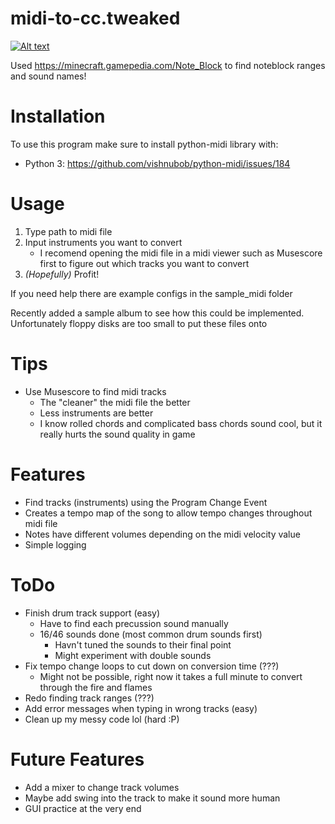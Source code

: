 # midi-to-cc.tweaked

[![Alt text](https://img.youtube.com/vi/QLyWg_v8z5U/0.jpg)](https://www.youtube.com/watch?v=QLyWg_v8z5U)

Used https://minecraft.gamepedia.com/Note_Block to find noteblock ranges and sound names!
# Installation
To use this program make sure to install python-midi library with:
- Python 3: https://github.com/vishnubob/python-midi/issues/184
# Usage
1. Type path to midi file
2. Input instruments you want to convert
   - I recomend opening the midi file in a midi viewer such as Musescore first to figure out which tracks you want to convert
3. *(Hopefully)* Profit!

If you need help there are example configs in the sample_midi folder

Recently added a sample album to see how this could be implemented. Unfortunately floppy disks are too small to put these files onto
# Tips
- Use Musescore to find midi tracks
  - The "cleaner" the midi file the better
  - Less instruments are better
  - I know rolled chords and complicated bass chords sound cool, but it really hurts the sound quality in game
# Features
- Find tracks (instruments) using the Program Change Event
- Creates a tempo map of the song to allow tempo changes throughout midi file
- Notes have different volumes depending on the midi velocity value
- Simple logging
# ToDo
- Finish drum track support (easy)
  - Have to find each precussion sound manually
  - 16/46 sounds done (most common drum sounds first)
    - Havn't tuned the sounds to their final point
    - Might experiment with double sounds
- Fix tempo change loops to cut down on conversion time (???)
  - Might not be possible, right now it takes a full minute to convert through the fire and flames
- Redo finding track ranges (???)
- Add error messages when typing in wrong tracks (easy)
- Clean up my messy code lol (hard :P)
# Future Features
- Add a mixer to change track volumes
- Maybe add swing into the track to make it sound more human
- GUI practice at the very end

